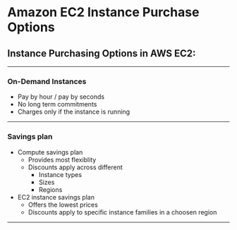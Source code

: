 # Amazon EC2 Instance Purchase Options

## Instance Purchasing Options in AWS EC2:

---

### On-Demand Instances

- Pay by hour / pay by seconds
- No long term commitments
- Charges only if the instance is running

---

### Savings plan

- Compute savings plan 
  - Provides most flexiblity
  - Discounts apply across different
	- Instance types
	- Sizes
	- Regions
- EC2 instance savings plan 
  - Offers the lowest prices
  - Discounts apply to specific instance families in a choosen region

---

